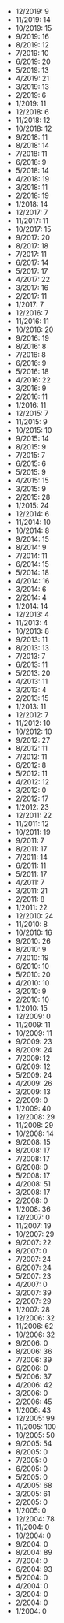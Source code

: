 *  12/2019: 9
*  11/2019: 14
*  10/2019: 15
*  9/2019: 16
*  8/2019: 12
*  7/2019: 10
*  6/2019: 20
*  5/2019: 13
*  4/2019: 21
*  3/2019: 13
*  2/2019: 6
*  1/2019: 11
*  12/2018: 6
*  11/2018: 12
*  10/2018: 12
*  9/2018: 11
*  8/2018: 14
*  7/2018: 11
*  6/2018: 9
*  5/2018: 14
*  4/2018: 19
*  3/2018: 11
*  2/2018: 19
*  1/2018: 14
*  12/2017: 7
*  11/2017: 11
*  10/2017: 15
*  9/2017: 20
*  8/2017: 18
*  7/2017: 11
*  6/2017: 14
*  5/2017: 17
*  4/2017: 22
*  3/2017: 16
*  2/2017: 11
*  1/2017: 7
*  12/2016: 7
*  11/2016: 11
*  10/2016: 20
*  9/2016: 19
*  8/2016: 8
*  7/2016: 8
*  6/2016: 9
*  5/2016: 18
*  4/2016: 22
*  3/2016: 9
*  2/2016: 11
*  1/2016: 11
*  12/2015: 7
*  11/2015: 9
*  10/2015: 10
*  9/2015: 14
*  8/2015: 9
*  7/2015: 7
*  6/2015: 6
*  5/2015: 9
*  4/2015: 15
*  3/2015: 9
*  2/2015: 28
*  1/2015: 24
*  12/2014: 6
*  11/2014: 10
*  10/2014: 8
*  9/2014: 15
*  8/2014: 9
*  7/2014: 11
*  6/2014: 15
*  5/2014: 18
*  4/2014: 16
*  3/2014: 6
*  2/2014: 4
*  1/2014: 14
*  12/2013: 4
*  11/2013: 4
*  10/2013: 8
*  9/2013: 11
*  8/2013: 13
*  7/2013: 7
*  6/2013: 11
*  5/2013: 20
*  4/2013: 11
*  3/2013: 4
*  2/2013: 15
*  1/2013: 11
*  12/2012: 7
*  11/2012: 10
*  10/2012: 10
*  9/2012: 27
*  8/2012: 11
*  7/2012: 11
*  6/2012: 8
*  5/2012: 11
*  4/2012: 12
*  3/2012: 0
*  2/2012: 17
*  1/2012: 23
*  12/2011: 22
*  11/2011: 12
*  10/2011: 19
*  9/2011: 7
*  8/2011: 17
*  7/2011: 14
*  6/2011: 11
*  5/2011: 17
*  4/2011: 7
*  3/2011: 21
*  2/2011: 8
*  1/2011: 22
*  12/2010: 24
*  11/2010: 8
*  10/2010: 16
*  9/2010: 26
*  8/2010: 9
*  7/2010: 19
*  6/2010: 10
*  5/2010: 20
*  4/2010: 10
*  3/2010: 9
*  2/2010: 10
*  1/2010: 15
*  12/2009: 0
*  11/2009: 11
*  10/2009: 11
*  9/2009: 23
*  8/2009: 24
*  7/2009: 12
*  6/2009: 12
*  5/2009: 24
*  4/2009: 26
*  3/2009: 13
*  2/2009: 0
*  1/2009: 40
*  12/2008: 29
*  11/2008: 29
*  10/2008: 14
*  9/2008: 15
*  8/2008: 17
*  7/2008: 17
*  6/2008: 0
*  5/2008: 17
*  4/2008: 51
*  3/2008: 17
*  2/2008: 0
*  1/2008: 36
*  12/2007: 0
*  11/2007: 19
*  10/2007: 29
*  9/2007: 22
*  8/2007: 0
*  7/2007: 24
*  6/2007: 24
*  5/2007: 23
*  4/2007: 0
*  3/2007: 39
*  2/2007: 29
*  1/2007: 28
*  12/2006: 32
*  11/2006: 62
*  10/2006: 32
*  9/2006: 0
*  8/2006: 36
*  7/2006: 39
*  6/2006: 0
*  5/2006: 37
*  4/2006: 42
*  3/2006: 0
*  2/2006: 45
*  1/2006: 43
*  12/2005: 99
*  11/2005: 100
*  10/2005: 50
*  9/2005: 54
*  8/2005: 0
*  7/2005: 0
*  6/2005: 0
*  5/2005: 0
*  4/2005: 68
*  3/2005: 61
*  2/2005: 0
*  1/2005: 0
*  12/2004: 78
*  11/2004: 0
*  10/2004: 0
*  9/2004: 0
*  8/2004: 89
*  7/2004: 0
*  6/2004: 93
*  5/2004: 0
*  4/2004: 0
*  3/2004: 0
*  2/2004: 0
*  1/2004: 0